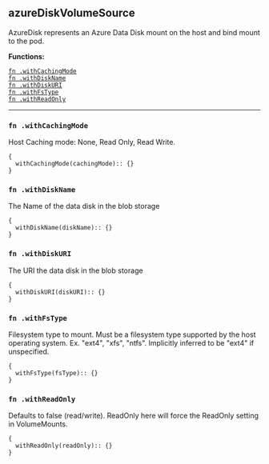 
## azureDiskVolumeSource
AzureDisk represents an Azure Data Disk mount on the host and bind mount to the pod.

**Functions:**

[`fn .withCachingMode`](#fn-withcachingmode)  
[`fn .withDiskName`](#fn-withdiskname)  
[`fn .withDiskURI`](#fn-withdiskuri)  
[`fn .withFsType`](#fn-withfstype)  
[`fn .withReadOnly`](#fn-withreadonly)  

---


### `fn .withCachingMode`
Host Caching mode: None, Read Only, Read Write.
```jsonnet
{
  withCachingMode(cachingMode):: {}
}
```

### `fn .withDiskName`
The Name of the data disk in the blob storage
```jsonnet
{
  withDiskName(diskName):: {}
}
```

### `fn .withDiskURI`
The URI the data disk in the blob storage
```jsonnet
{
  withDiskURI(diskURI):: {}
}
```

### `fn .withFsType`
Filesystem type to mount. Must be a filesystem type supported by the host operating system. Ex. "ext4", "xfs", "ntfs". Implicitly inferred to be "ext4" if unspecified.
```jsonnet
{
  withFsType(fsType):: {}
}
```

### `fn .withReadOnly`
Defaults to false (read/write). ReadOnly here will force the ReadOnly setting in VolumeMounts.
```jsonnet
{
  withReadOnly(readOnly):: {}
}
```

